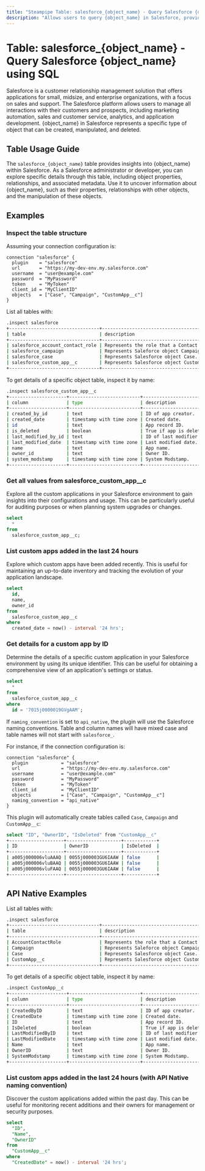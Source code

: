```yaml
---
title: "Steampipe Table: salesforce_{object_name} - Query Salesforce {object_name} using SQL"
description: "Allows users to query {object_name} in Salesforce, providing insights into Salesforce objects and their related data."
---
```


# Table: salesforce_{object_name} - Query Salesforce {object_name} using SQL

Salesforce is a customer relationship management solution that offers applications for small, midsize, and enterprise organizations, with a focus on sales and support. The Salesforce platform allows users to manage all interactions with their customers and prospects, including marketing automation, sales and customer service, analytics, and application development. {object_name} in Salesforce represents a specific type of object that can be created, manipulated, and deleted.

## Table Usage Guide

The `salesforce_{object_name}` table provides insights into {object_name} within Salesforce. As a Salesforce administrator or developer, you can explore specific details through this table, including object properties, relationships, and associated metadata. Use it to uncover information about {object_name}, such as their properties, relationships with other objects, and the manipulation of these objects.

## Examples

### Inspect the table structure

Assuming your connection configuration is:

```hcl
connection "salesforce" {
  plugin    = "salesforce"
  url       = "https://my-dev-env.my.salesforce.com"
  username  = "user@example.com"
  password  = "MyPassword"
  token     = "MyToken"
  client_id = "MyClientID"
  objects   = ["Case", "Campaign", "CustomApp__c"]
}
```

List all tables with:

```sh
.inspect salesforce
+---------------------------------+---------------------------------------------------------+
| table                           | description                                             |
+---------------------------------+---------------------------------------------------------+
| salesforce_account_contact_role | Represents the role that a Contact plays on an Account. |
| salesforce_campaign             | Represents Saleforce object Campaign.                   |
| salesforce_case                 | Represents Salesforce object Case.                      |
| salesforce_custom_app__c        | Represents Salesforce object CustomApp__c.              |
+---------------------------------+---------------------------------------------------------+
```

To get details of a specific object table, inspect it by name:

```sh
.inspect salesforce_custom_app__c
+---------------------+--------------------------+-------------------------+
| column              | type                     | description             |
+---------------------+--------------------------+-------------------------+
| created_by_id       | text                     | ID of app creator.      |
| created_date        | timestamp with time zone | Created date.           |
| id                  | text                     | App record ID.          |
| is_deleted          | boolean                  | True if app is deleted. |
| last_modified_by_id | text                     | ID of last modifier.    |
| last_modified_date  | timestamp with time zone | Last modified date.     |
| name                | text                     | App name.               |
| owner_id            | text                     | Owner ID.               |
| system_modstamp     | timestamp with time zone | System Modstamp.        |
+---------------------+--------------------------+-------------------------+
```

### Get all values from salesforce_custom_app\_\_c
Explore all the custom applications in your Salesforce environment to gain insights into their configurations and usage. This can be particularly useful for auditing purposes or when planning system upgrades or changes.

```sql
select
  *
from
  salesforce_custom_app__c;
```

### List custom apps added in the last 24 hours
Explore which custom apps have been added recently. This is useful for maintaining an up-to-date inventory and tracking the evolution of your application landscape.

```sql
select
  id,
  name,
  owner_id
from
  salesforce_custom_app__c
where
  created_date = now() - interval '24 hrs';
```

### Get details for a custom app by ID
Determine the details of a specific custom application in your Salesforce environment by using its unique identifier. This can be useful for obtaining a comprehensive view of an application's settings or status.

```sql
select
  *
from
  salesforce_custom_app__c
where
  id = '7015j0000019GVgAAM';
```

If `naming_convention` is set to `api_native`, the plugin will use the Salesforce naming conventions. Table and column names will have mixed case and table names will not start with `salesforce_`.

For instance, if the connection configuration is:

```hcl
connection "salesforce" {
  plugin            = "salesforce"
  url               = "https://my-dev-env.my.salesforce.com"
  username          = "user@example.com"
  password          = "MyPassword"
  token             = "MyToken"
  client_id         = "MyClientID"
  objects           = ["Case", "Campaign", "CustomApp__c"]
  naming_convention = "api_native"
}
```

This plugin will automatically create tables called `Case`, `Campaign` and `CustomApp__c`:

```sh
select "ID", "OwnerID", "IsDeleted" from "CustomApp__c"
+--------------------+--------------------+------------+
| ID                 | OwnerID            | IsDeleted  |
+--------------------+--------------------+------------+
| a005j000006vluAAAQ | 0055j000003GU6IAAW | false      |
| a005j000006vluBAAQ | 0055j000003GU6IAAW | false      |
| a005j000006vluFAAQ | 0055j000003GU6IAAW | false      |
+--------------------+--------------------+------------+
```

## API Native Examples

List all tables with:

```sh
.inspect salesforce
+---------------------------------+---------------------------------------------------------+
| table                           | description                                             |
+---------------------------------+---------------------------------------------------------+
| AccountContactRole              | Represents the role that a Contact plays on an Account. |
| Campaign                        | Represents Saleforce object Campaign.                   |
| Case                            | Represents Salesforce object Case.                      |
| CustomApp__c                    | Represents Salesforce object CustomApp__c.              |
+---------------------------------+---------------------------------------------------------+
```

To get details of a specific object table, inspect it by name:

```sh
.inspect CustomApp__c
+---------------------+--------------------------+-------------------------+
| column              | type                     | description             |
+---------------------+--------------------------+-------------------------+
| CreatedByID         | text                     | ID of app creator.      |
| CreatedDate         | timestamp with time zone | Created date.           |
| ID                  | text                     | App record ID.          |
| IsDeleted           | boolean                  | True if app is deleted. |
| LastModifiedByID    | text                     | ID of last modifier.    |
| LastModifiedDate    | timestamp with time zone | Last modified date.     |
| Name                | text                     | App name.               |
| OwnerID             | text                     | Owner ID.               |
| SystemModstamp      | timestamp with time zone | System Modstamp.        |
+---------------------+--------------------------+-------------------------+
```

### List custom apps added in the last 24 hours (with API Native naming convention)
Discover the custom applications added within the past day. This can be useful for monitoring recent additions and their owners for management or security purposes.

```sql
select
  "ID",
  "Name",
  "OwnerID"
from
  "CustomApp__c"
where
  "CreatedDate" = now() - interval '24 hrs';
```